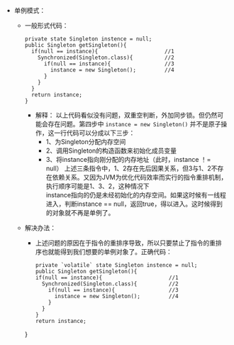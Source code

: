 - 单例模式：
  - 一般形式代码：
    ```
    private state Singleton instence = null;
    public Singleton getSingleton(){
      if(null == instance){                     //1
        Synchronized(Singleton.class){          //2
          if(null == instance){                 //3
            instance = new Singleton();         //4
          }
        }
      }
      return instance;
    }
    ```
    - 解释：
      以上代码看似没有问题，双重空判断，外加同步锁。但仍然可能会存在问题。第四步中  `instance = new Singleton()`  并不是原子操作，这一行代码可以分成以下三步：
         - 1、为Singleton分配内存空间
         - 2、调用Singleton的构造函数来初始化成员变量
         - 3、将instance指向刚分配的内存地址（此时，instance ！= null）
      上述三条指令中，1、2存在先后因果关系，但3与1、2不存在依赖关系。又因为JVM为优化代码效率而实行的指令重排机制，执行顺序可能是1、3、2，这种情况下  
      instance指向的仍是未经初始化的内存空间。如果这时候有一线程进入，判断instance == null，返回true，得以进入。这时候得到的对象就不再是单例了。

  - 解决办法：
    - 上述问题的原因在于指令的重排序导致，所以只要禁止了指令的重排序也就能得到我们想要的单例对象了。正确代码：
      ```
      private `volatile` state Singleton instence = null;
      public Singleton getSingleton(){
      if(null == instance){                     //1
        Synchronized(Singleton.class){          //2
          if(null == instance){                 //3
            instance = new Singleton();         //4
          }
        }
      }
      return instance;
    }
      ```
